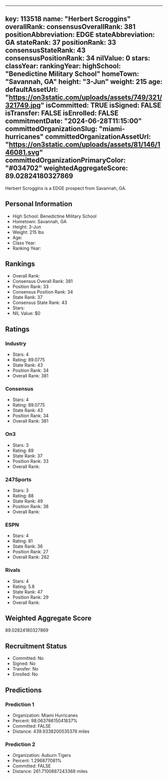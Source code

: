 ---
  key: 113518
  name: "Herbert Scroggins"
  overallRank: 
  consensusOverallRank: 381
  positionAbbreviation: EDGE
  stateAbbreviation: GA
  stateRank: 37
  positionRank: 33
  consensusStateRank: 43
  consensusPositionRank: 34
  nilValue: 0
  stars: 
  classYear: 
  rankingYear: 
  highSchool: "Benedictine Military School"
  homeTown: "Savannah, GA"
  height: "3-Jun"
  weight: 215
  age: 
  defaultAssetUrl: "https://on3static.com/uploads/assets/749/321/321749.jpg"
  isCommitted: TRUE
  isSigned: FALSE
  isTransfer: FALSE
  isEnrolled: FALSE
  commitmentDate: "2024-06-28T11:15:00"
  committedOrganizationSlug: "miami-hurricanes"
  committedOrganizationAssetUrl: "https://on3static.com/uploads/assets/81/146/146081.svg"
  committedOrganizationPrimaryColor: "#034702"
  weightedAggregateScore: 89.02824180327869
  ---
  
  Herbert Scroggins is a EDGE prospect from Savannah, GA.
  
  ## Personal Information
  - High School: Benedictine Military School
  - Hometown: Savannah, GA
  - Height: 3-Jun
  - Weight: 215 lbs
  - Age: 
  - Class Year: 
  - Ranking Year: 
  
  ## Rankings
  - Overall Rank: 
  - Consensus Overall Rank: 381
  - Position Rank: 33
  - Consensus Position Rank: 34
  - State Rank: 37
  - Consensus State Rank: 43
  - Stars: 
  - NIL Value: $0
  
  ## Ratings
  
  ### Industry
  - Stars: 4
  - Rating: 89.0775
  - State Rank: 43
  - Position Rank: 34
  - Overall Rank: 381
  
  ### Consensus
  - Stars: 4
  - Rating: 89.0775
  - State Rank: 43
  - Position Rank: 34
  - Overall Rank: 381
  
  ### On3
  - Stars: 3
  - Rating: 89
  - State Rank: 37
  - Position Rank: 33
  - Overall Rank: 
  
  ### 247Sports
  - Stars: 3
  - Rating: 88
  - State Rank: 49
  - Position Rank: 38
  - Overall Rank: 
  
  ### ESPN
  - Stars: 4
  - Rating: 81
  - State Rank: 36
  - Position Rank: 27
  - Overall Rank: 262
  
  ### Rivals
  - Stars: 4
  - Rating: 5.8
  - State Rank: 47
  - Position Rank: 29
  - Overall Rank: 
  
  ## Weighted Aggregate Score
  89.02824180327869
  
  ## Recruitment Status
  - Committed: No
  - Signed: No
  - Transfer: No
  - Enrolled: No
  
  
  
  ## Predictions
  
  ### Prediction 1
  - Organization: Miami Hurricanes
  - Percent: 98.06376615041837%
  - Committed: FALSE
  - Distance: 439.9338200535376 miles
  
  ### Prediction 2
  - Organization: Auburn Tigers
  - Percent: 1.296877081%
  - Committed: FALSE
  - Distance: 261.7100887243368 miles
  
